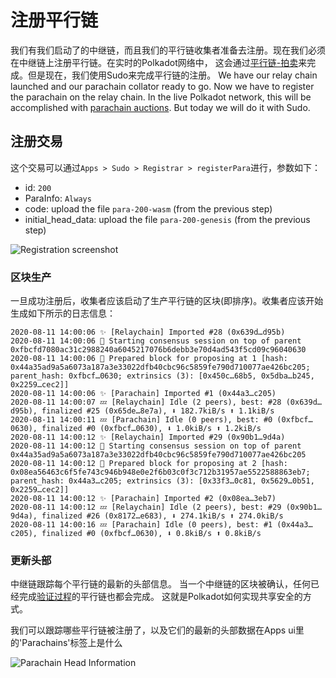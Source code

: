 # 注册平行链

我们有我们启动了的中继链，而且我们的平行链收集者准备去注册。现在我们必须在中继链上注册平行链。在实时的Polkadot网络中，
这会通过[平行链-拍卖](https://wiki.polkadot.network/docs/en/learn-auction)来完成。但是现在，我们使用Sudo来完成平行链的注册。
We have our relay chain launched and our parachain collator ready to go. Now we have to register the
parachain on the relay chain. In the live Polkadot network, this will be accomplished with
[parachain auctions](https://wiki.polkadot.network/docs/en/learn-auction). But today we will do it
with Sudo.

## 注册交易

这个交易可以通过`Apps > Sudo > Registrar > registerPara`进行，参数如下：


- id: `200`
- ParaInfo: `Always`
- code: upload the file `para-200-wasm` (from the previous step)
- initial_head_data: upload the file `para-200-genesis` (from the previous step)

![Registration screenshot](../../../assets/img/registration-screenshot.png)

### 区块生产

一旦成功注册后，收集者应该启动了生产平行链的区块(即排序)。收集者应该开始生成如下所示的日志信息：


```
2020-08-11 14:00:06 ✨ [Relaychain] Imported #28 (0x639d…d95b)
2020-08-11 14:00:06 🙌 Starting consensus session on top of parent 0xfbcfd7080ac31c2988240a6045217076b6debb3e70d4ad543f5cd09c96040630
2020-08-11 14:00:06 🎁 Prepared block for proposing at 1 [hash: 0x44a35ad9a5a6073a187a3e33022dfb40cbc96c5859fe790d710077ae426bc205; parent_hash: 0xfbcf…0630; extrinsics (3): [0x450c…68b5, 0x5dba…b245, 0x2259…cec2]]
2020-08-11 14:00:06 ✨ [Parachain] Imported #1 (0x44a3…c205)
2020-08-11 14:00:07 💤 [Relaychain] Idle (2 peers), best: #28 (0x639d…d95b), finalized #25 (0x65de…8e7a), ⬇ 182.7kiB/s ⬆ 1.1kiB/s
2020-08-11 14:00:11 💤 [Parachain] Idle (0 peers), best: #0 (0xfbcf…0630), finalized #0 (0xfbcf…0630), ⬇ 1.0kiB/s ⬆ 1.2kiB/s
2020-08-11 14:00:12 ✨ [Relaychain] Imported #29 (0x90b1…9d4a)
2020-08-11 14:00:12 🙌 Starting consensus session on top of parent 0x44a35ad9a5a6073a187a3e33022dfb40cbc96c5859fe790d710077ae426bc205
2020-08-11 14:00:12 🎁 Prepared block for proposing at 2 [hash: 0x08ea56463c6f5fe743c946b948e0e2f6b03c0f3c712b31957ae5522588863eb7; parent_hash: 0x44a3…c205; extrinsics (3): [0x33f3…0c81, 0x5629…0b51, 0x2259…cec2]]
2020-08-11 14:00:12 ✨ [Parachain] Imported #2 (0x08ea…3eb7)
2020-08-11 14:00:12 💤 [Relaychain] Idle (2 peers), best: #29 (0x90b1…9d4a), finalized #26 (0x8172…e683), ⬇ 274.1kiB/s ⬆ 274.0kiB/s
2020-08-11 14:00:16 💤 [Parachain] Idle (0 peers), best: #1 (0x44a3…c205), finalized #0 (0xfbcf…0630), ⬇ 0.8kiB/s ⬆ 0.8kiB/s
```

### 更新头部

中继链跟踪每个平行链的最新的头部信息。
当一个中继链的区块被确认，任何已经完成[验证过程](https://polkadot.network/the-path-of-a-parachain-block/)的平行链也都会完成。
这就是Polkadot如何实现共享安全的方式。


我们可以跟踪哪些平行链被注册了，以及它们的最新的头部数据在Apps ui里的'Parachains'标签上是什么


![Parachain Head Information](../../../assets/img/parachain-summary-screenshot.png)
